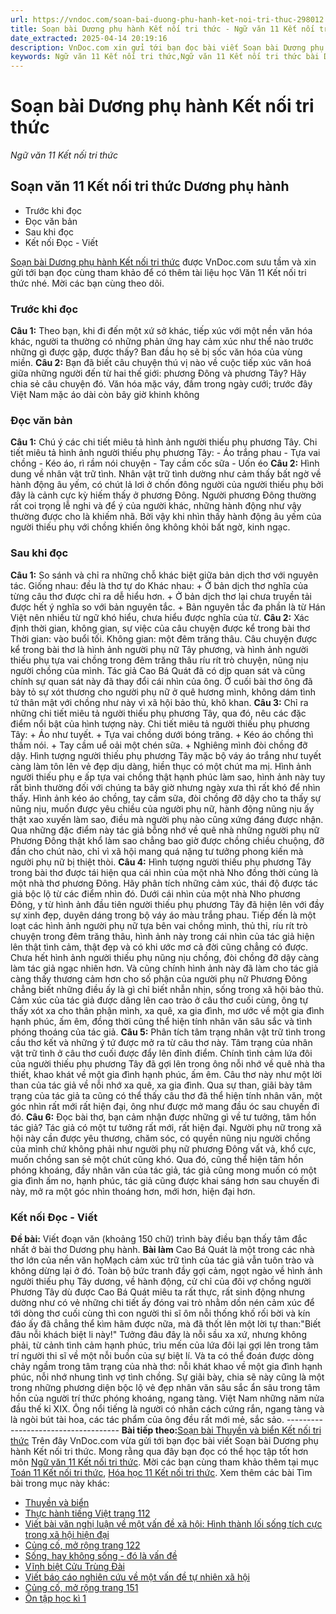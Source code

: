 ```yaml
---
url: https://vndoc.com/soan-bai-duong-phu-hanh-ket-noi-tri-thuc-298012
title: Soạn bài Dương phụ hành Kết nối tri thức - Ngữ văn 11 Kết nối tri thức - VnDoc.com
date_extracted: 2025-04-14 20:19:16
description: VnDoc.com xin gửi tới bạn đọc bài viết Soạn bài Dương phụ hành Kết nối tri thức. Mời các bạn cùng tham khảo bài viết dưới đây.
keywords: Ngữ văn 11 Kết nối tri thức,Ngữ văn 11 Kết nối tri thức bài Dương phụ hành,Soạn văn 11 Kết nối tri thức,văn 11 kết nối tri thức,soạn văn 11 kết nối tri thức với cuộc sống,ngữ văn 11 kết nối,Soạn bài Dương phụ hành Kết nối tri thức,Soạn bài Dương phụ hành,Soạn văn Dương phụ hành,Dương phụ hành
---
```


# Soạn bài Dương phụ hành Kết nối tri thức
 _Ngữ văn 11 Kết nối tri thức_
## Soạn văn 11 Kết nối tri thức Dương phụ hành
  * Trước khi đọc
  * Đọc văn bản
  * Sau khi đọc
  * Kết nối Đọc - Viết

[Soạn bài Dương phụ hành Kết nối tri thức](<https://vndoc.com/soan-bai-duong-phu-hanh-ket-noi-tri-thuc-298012>) được VnDoc.com sưu tầm và xin gửi tới bạn đọc cùng tham khảo để có thêm tài liệu học Văn 11 Kết nối tri thức nhé. Mời các bạn cùng theo dõi.
### Trước khi đọc
**Câu 1:** Theo bạn, khi đi đến một xứ sở khác, tiếp xúc với một nền văn hóa khác, người ta thường có những phản ứng hay cảm xúc như thể nào trước những gì được gặp, được thấy?
Ban đầu họ sẽ bị sốc văn hóa của vùng miền.
**Câu 2:** Bạn đã biết câu chuyện thú vị nào về cuộc tiếp xúc văn hoá giữa những người đến từ hai thế giới: phương Đông và phương Tây? Hãy chia sẻ câu chuyện đó.
Văn hóa mặc váy, đầm trong ngày cưới; trước đây Việt Nam mặc áo dài còn bây giờ khinh không
### Đọc văn bản
**Câu 1:** Chú ý các chi tiết miêu tả hình ảnh người thiếu phụ phương Tây.
Chi tiết miêu tả hình ảnh người thiếu phụ phương Tây:
\- Áo trắng phau
\- Tựa vai chồng
\- Kéo áo, rì rầm nói chuyện
\- Tay cầm cốc sữa
\- Uốn éo
**Câu 2:** Hình dung về nhân vật trữ tình.
Nhân vật trữ tình dường như cảm thấy bất ngờ về hành động âu yếm, có chút lả lơi ở chốn đông người của người thiếu phụ bởi đây là cảnh cực kỳ hiếm thấy ở phương Đông. Người phương Đông thường rất coi trọng lễ nghi và để ý của người khác, những hành động như vậy thường được cho là khiếm nhã. Bởi vậy khi nhìn thấy hành động âu yếm của người thiếu phụ với chồng khiến ông không khỏi bất ngờ, kinh ngạc.
### Sau khi đọc
**Câu 1:** So sánh và chỉ ra những chỗ khác biệt giữa bản dịch thơ với nguyên tác.
Giống nhau: đều là thơ tự do
Khác nhau:
\+ Ở bản dịch thơ nghĩa của từng câu thơ được chỉ ra dễ hiểu hơn.
\+ Ở bản dịch thơ lại chưa truyền tải được hết ý nghĩa so với bản nguyên tắc.
\+ Bản nguyên tắc đa phần là từ Hán Việt nên nhiều từ ngữ khó hiểu, chưa hiểu được nghĩa của từ.
**Câu 2:** Xác định thời gian, không gian, sự việc của câu chuyện được kể trong bài thơ
Thời gian: vào buổi tối.
Không gian: một đêm trăng thâu.
Câu chuyện được kể trong bài thơ là hình ảnh người phụ nữ Tây phương, và hình ảnh người thiếu phụ tựa vai chồng trong đêm trăng thâu ríu rít trò chuyện, nũng nịu người chồng của mình. Tác giả Cao Bá Quát đã có dịp quan sát và cũng chính sự quan sát này đã thay đổi cái nhìn của ông. Ở cuối bài thơ ông đã bày tỏ sự xót thương cho người phụ nữ ở quê hương mình, không dám tình tứ thân mật với chồng như này vì xã hội bảo thủ, khô khan.
**Câu 3:** Chỉ ra những chi tiết miêu tả người thiếu phụ phương Tây, qua đó, nêu các đặc điểm nổi bật của hình tượng này.
Chi tiết miêu tả người thiếu phụ phương Tây:
\+ Áo như tuyết.
\+ Tựa vai chồng dưới bóng trăng.
\+ Kéo áo chồng thì thầm nói.
\+ Tay cầm uể oải một chén sữa.
\+ Nghiêng mình đòi chồng đỡ dậy.
Hình tượng người thiếu phụ phương Tây mặc bộ váy áo trắng như tuyết càng làm tôn lên vẻ đẹp dịu dàng, hiền thục có một chút ma mị. Hình ảnh người thiếu phụ e ấp tựa vai chồng thật hạnh phúc làm sao, hình ảnh này tuy rất bình thường đối với chúng ta bây giờ nhưng ngày xưa thì rất khó để nhìn thấy. Hình ảnh kéo áo chồng, tay cầm sữa, đòi chồng đỡ dậy cho ta thấy sự nũng nịu, muốn được yêu chiều của người phụ nữ, hành động nũng nịu ấy thật xao xuyến làm sao, điều mà người phụ nào cũng xứng đáng được nhận. Qua những đặc điểm này tác giả bỗng nhớ về quê nhà những người phụ nữ Phương Đông thật khổ làm sao chẳng bao giờ được chồng chiều chuộng, đỡ đần cho chút nào, chỉ vì xã hội mang quá nặng tư tưởng phong kiến mà người phụ nữ bị thiệt thòi.
**Câu 4:** Hình tượng người thiếu phụ phương Tây trong bài thơ được tái hiện qua cái nhìn của một nhà Nho đồng thời củng là một nhà thơ phương Đông. Hãy phân tích những cảm xúc, thái độ được tác giả bộc lộ từ các điểm nhìn đó.
Dưới cái nhìn của một nhà Nho phương Đông, y từ hình ảnh đầu tiên người thiếu phụ phương Tây đã hiện lên với đầy sự xinh đẹp, duyên dáng trong bộ váy áo màu trắng phau. Tiếp đến là một loạt các hình ảnh người phụ nữ tựa bên vai chồng mình, thủ thỉ, ríu rít trò chuyện trong đêm trăng thâu, hình ảnh này trong cái nhìn của tác giả hiện lên thật tình cảm, thật đẹp và có khi ước mơ cả đời cũng chẳng có được. Chưa hết hình ảnh người thiếu phụ nũng nịu chồng, đòi chồng đỡ dậy càng làm tác giả ngạc nhiên hơn. Và cũng chính hình ảnh này đã làm cho tác giả càng thấy thương cảm hơn cho số phận của người phụ nữ Phương Đông chẳng biết những điều ấy là gì chỉ biết nhẫn nhịn, sống trong xã hội bảo thủ. Cảm xúc của tác giả được dâng lên cao trào ở câu thơ cuối cùng, ông tự thấy xót xa cho thân phận mình, xa quê, xa gia đình, mơ ước về một gia đình hạnh phúc, ấm êm, đồng thời cũng thể hiện tính nhân văn sâu sắc và tình phóng thoáng của tác giả.
**Câu 5:** Phân tích tâm trạng nhân vật trữ tình trong cầu thơ kết và những ý tứ được mở ra từ câu thơ này.
Tâm trạng của nhân vật trữ tình ở câu thơ cuối được đẩy lên đỉnh điểm. Chính tình cảm lứa đôi của người thiếu phụ phương Tây đã gợi lên trong ông nỗi nhớ về quê nhà tha thiết, khao khát về một gia đình hạnh phúc, ấm êm. Câu thơ này như một lời than của tác giả về nỗi nhớ xa quê, xa gia đình. Qua sự than, giãi bày tâm trạng của tác giả ta cũng có thể thấy câu thơ đã thể hiện tính nhân văn, một góc nhìn rất mới rất hiện đại, ông như được mở mang đầu óc sau chuyến đi đó.
**Câu 6:** Đọc bài thơ, bạn cảm nhận được những gì về tư tưởng, tâm hồn tác giả?
Tác giả có một tư tưởng rất mới, rất hiện đại. Người phụ nữ trong xã hội này cần được yêu thương, chăm sóc, có quyền nũng nịu người chồng của mình chứ không phải như người phụ nữ phương Đông vất vả, khổ cực, muốn chồng san sẻ một chút cũng khó. Qua đó, cũng thể hiện tâm hồn phóng khoáng, đầy nhân văn của tác giả, tác giả cũng mong muốn có một gia đình ấm no, hạnh phúc, tác giả cũng được khai sáng hơn sau chuyến đi này, mở ra một góc nhìn thoáng hơn, mới hơn, hiện đại hơn.
### Kết nối Đọc - Viết
**Đề bài:** Viết đoạn văn \(khoảng 150 chữ\) trình bày điều bạn thấy tâm đắc nhất ở bài thơ Dương phụ hành.
**Bài làm**
Cao Bá Quát là một trong các nhà thơ lớn của nền văn họMạch cảm xúc trữ tình của tác giả vẫn tuôn trào và không dừng lại ở đó. Toàn bộ bức tranh đầy gợi cảm, ngọt ngào về hình ảnh người thiếu phụ Tây dương, về hành động, cử chỉ của đôi vợ chồng người Phương Tây dù được Cao Bá Quát miêu ta rất thực, rất sinh động nhưng dường như có vẻ những chi tiết ấy đóng vai trò nhằm dồn nén cảm xúc để tới dòng thơ cuối cùng thì con người thi sĩ ôm nỗi thống khố rối bời và kín đáo ấy đã chẳng thể kìm hãm được nữa, mà đã thốt lên một lời tự than:"Biết đâu nỗi khách biệt li này\!" Tưởng đâu đây là nỗi sầu xa xứ, nhưng không phải, từ cảnh tình cảm hạnh phúc, trìu mến của lứa đôi lại gợi lên trong tâm trí người thi sĩ về một nỗi buồn của sự biệt lí. Và ta có thể đoán được dòng chảy ngầm trong tâm trạng của nhà thơ: nỗi khát khao về một gia đình hạnh phúc, nỗi nhớ nhung tình vợ tình chồng. Sự giãi bày, chia sẽ này cũng là một trong những phương diện bộc lộ vẻ đẹp nhân văn sâu sắc ẩn sâu trong tâm hồn của người trí thức phóng khoáng, ngang tàng. Việt Nam những năm nửa đầu thế kỉ XIX. Ông nổi tiếng là người có nhân cách cứng rắn, ngang tàng và là ngòi bút tài hoa, các tác phẩm của ông đều rất mới mẻ, sắc sảo.
\------------------------------------
**Bài tiếp theo:**[Soạn bài Thuyền và biển Kết nối tri thức](<https://vndoc.com/soan-bai-thuyen-va-bien-ket-noi-tri-thuc-298013>)
Trên đây VnDoc.com vừa gửi tới bạn đọc bài viết Soạn bài Dương phụ hành Kết nối tri thức. Mong rằng qua đây bạn đọc có thể học tập tốt hơn môn [Ngữ văn 11 Kết nối tri thức](<https://vndoc.com/ngu-van-11-ket-noi-tri-thuc>). Mời các bạn cùng tham khảo thêm tại mục [Toán 11 Kết nối tri thức](<https://vndoc.com/toan-11-ket-noi-tri-thuc>), [Hóa học 11 Kết nối tri thức](<https://vndoc.com/hoa-hoc-11-ket-noi-tri-thuc>).
Xem thêm các bài Tìm bài trong mục này khác:
  * [Thuyền và biển](</soan-bai-thuyen-va-bien-ket-noi-tri-thuc-298013>)
  * [Thực hành tiếng Việt trang 112](</soan-bai-thuc-hanh-tieng-viet-trang-112-ket-noi-tri-thuc-298016>)
  * [Viết bài văn nghị luận về một vấn đề xã hội: Hình thành lối sống tích cực trong xã hội hiện đại](</soan-bai-viet-bai-van-nghi-luan-hinh-thanh-loi-song-tich-cuc-trong-xa-hoi-hien-dai-ket-noi-tri-thuc-298018>)
  * [Củng cố, mở rộng trang 122](</soan-bai-cung-co-mo-rong-trang-122-ket-noi-tri-thuc-298024>)
  * [Sống, hay không sống - đó là vấn đề](</soan-bai-song-hay-khong-song-do-la-van-de-ket-noi-tri-thuc-298027>)
  * [Vĩnh biệt Cửu Trùng Đài](</soan-bai-vinh-biet-cuu-trung-dai-ket-noi-tri-thuc-298029>)
  * [Viết báo cáo nghiên cứu về một vấn đề tự nhiên xã hội](</soan-bai-viet-bao-cao-nghien-cuu-ve-mot-van-de-tu-nhien-xa-hoi-ket-noi-tri-thuc-298030>)
  * [Củng cố, mở rộng trang 151](</soan-bai-cung-co-mo-rong-trang-151-ket-noi-tri-thuc-298034>)
  * [Ôn tập học kì 1](</soan-bai-on-tap-hoc-ki-1-ket-noi-tri-thuc-298038>)

